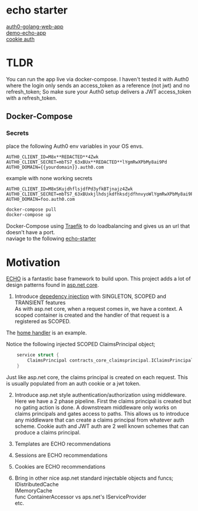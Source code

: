 # echo starter  

[auth0-golang-web-app](https://github.com/auth0-samples/auth0-golang-web-app/)  
[demo-echo-app](https://github.com/gtongy/demo-echo-app)  
[cookie auth](https://www.sohamkamani.com/golang/session-cookie-authentication/)

# TLDR
You can run the app live via docker-compose.  I haven't tested it with Auth0 where the login only sends an access_token as a reference (not jwt) and no refresh_token;
So make sure your Auth0 setup delivers a JWT access_token with a refresh_token.

## Docker-Compose

### Secrets
place the following Auth0 env variables in your OS envs.  
```env
AUTH0_CLIENT_ID=M8x**REDACTED**4Zwk
AUTH0_CLIENT_SECRET=mbTS7_63xBUx**REDACTED**lYgmRwXPbMy8ai9Pd
AUTH0_DOMAIN={{yourdomain}}.auth0.com
```
example with none working secrets
```.env
AUTH0_CLIENT_ID=M8xSKujdhflsjdfPd3yfkBTjnajz4Zwk
AUTH0_CLIENT_SECRET=mbTS7_63xBUxkjlhdsjkdfhksdjdfhnvyoWlYgmRwXPbMy8ai9Pd
AUTH0_DOMAIN=foo.auth0.com
```

```bash
docker-compose pull
docker-compose up
```
Docker-Compose using [Traefik](https://traefik.io/) to do loadbalancing and gives us an url that doesn't have a port.   
naviage to the following [echo-starter](http://echostarter.docker.localhost/)  


# Motivation  

[ECHO](https://echo.labstack.com/) is a fantastic base framework to build upon.  This project adds a lot of design patterns found in [asp.net core](https://docs.microsoft.com/en-us/aspnet/core/introduction-to-aspnet-core).  

1. Introduce [depedency injection](https://github.com/fluffy-bunny/sarulabsdi) with SINGLETON, SCOPED and TRANSIENT features  
As with asp.net core, when a request comes in, we have a context.  A scoped container is created and the handler of that request is a registered as SCOPED.  

The [home handler](internal/services/handlers/home/home.go) is an example.  

Notice the following injected SCOPED ClaimsPrincipal object;  
```go
	service struct {
		ClaimsPrincipal contracts_core_claimsprincipal.IClaimsPrincipal `inject:"claimsPrincipal"`
	}
```
Just like asp.net core, the claims principal is created on each request.  This is usually populated from an auth cookie or a jwt token.  

2. Introduce asp.net style authentication/authorization using middleware.  
Here we have a 2 phase pipeline.  First the claims principal is created but no gating action is done.  A downstream middleware only works on claims principals and gates access to paths.  This allows us to introduce any middleware that can create a claims principal from whatever auth scheme.  Cookie auth and JWT auth are 2 well known schemes that can produce a claims principal.  

3. Templates are ECHO recommendations
4. Sessions are ECHO recommendations
5. Cookies are ECHO recommendations

6. Bring in other nice asp.net standard injectable objects and funcs;  
IDistributedCache  
IMemoryCache  
func ContainerAccessor vs aps.net's IServiceProvider  
etc.   



